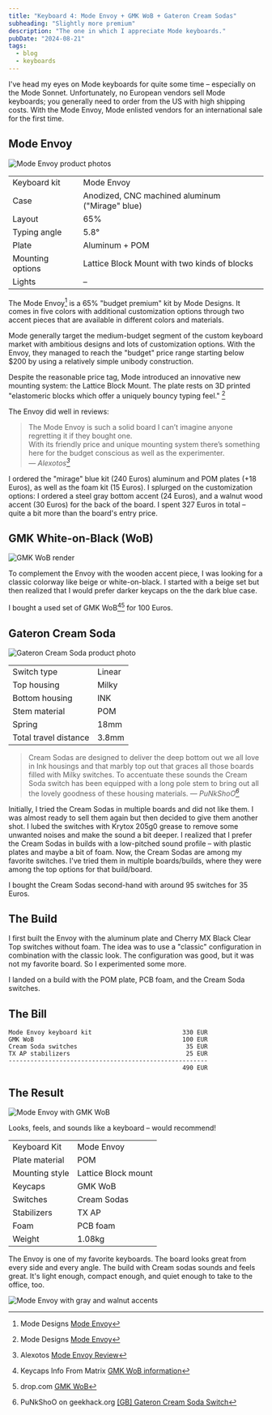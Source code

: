 ```yaml
---
title: "Keyboard 4: Mode Envoy + GMK WoB + Gateron Cream Sodas"
subheading: "Slightly more premium"
description: "The one in which I appreciate Mode keyboards."
pubDate: "2024-08-21"
tags:
  - blog
  - keyboards
---
```


I've head my eyes on Mode keyboards for quite some time – especially on the Mode Sonnet.
Unfortunately, no European vendors sell Mode keyboards; you generally need to order from the US with high shipping costs.
With the Mode Envoy, Mode enlisted vendors for an international sale for the first time.

## Mode Envoy

![Mode Envoy product photos](./images/2024-08-21_envoy.jpg)

|  |  |
| ---- | ---- |
| Keyboard kit | Mode Envoy |
| Case | Anodized, CNC machined aluminum ("Mirage" blue) |
| Layout | 65% |
| Typing angle | 5.8° |
| Plate | Aluminum + POM |
| Mounting options | Lattice Block Mount with two kinds of blocks|
| Lights | – |

The Mode Envoy[^mode_envoy] is a 65% "budget premium" kit by Mode Designs.
It comes in five colors with additional customization options through two accent pieces that are available in different colors and materials.

Mode generally target the medium-budget segment of the custom keyboard market with ambitious designs and lots of customization options.
With the Envoy, they managed to reach the "budget" price range starting below $200 by using a relatively simple unibody construction.

Despite the reasonable price tag, Mode introduced an innovative new mounting system: the Lattice Block Mount.
The plate rests on 3D printed "elastomeric blocks which offer a uniquely bouncy typing feel." [^mode_envoy]

The Envoy did well in reviews:
> The Mode Envoy is such a solid board I can’t imagine anyone regretting it if they bought one.  
> With its friendly price and unique mounting system there’s something here for the budget conscious as well as the experimenter.  
> — <cite>Alexotos[^alexotos_envoy]</cite>

I ordered the "mirage" blue kit (240 Euros) aluminum and POM plates (+18 Euros), as well as the foam kit (15 Euros).
I splurged on the customization options: I ordered a steel gray bottom accent (24 Euros), and a walnut wood accent (30 Euros) for the back of the board. I spent 327 Euros in total – quite a bit more than the board's entry price.

[^mode_envoy]: Mode Designs [Mode Envoy](https://modedesigns.com/pages/envoy)
[^alexotos_envoy]: Alexotos [Mode Envoy Review](https://www.alexotos.com/mode-envoy/)

## GMK White-on-Black (WoB)

![GMK WoB render](./images/2024-08-21_gmk_wob_drop.jpg)

To complement the Envoy with the wooden accent piece, I was looking for a classic colorway like beige or white-on-black.
I started with a beige set but then realized that I would prefer darker keycaps on the the dark blue case.

I bought a used set of GMK WoB[^wob_matrixzj][^wob_drop] for 100 Euros.

[^wob_matrixzj]: Keycaps Info From Matrix [GMK WoB information](https://matrixzj.github.io/docs/gmk-keycaps/White-on-Black/)
[^wob_drop]: drop.com [GMK WoB](https://drop.com/buy/gmk-white-on-black-custom-keycap-set)

## Gateron Cream Soda

![Gateron Cream Soda product photo](./images/2024-08-21_cream_sodas.jpg)

|  |  |
| ---- | ---- |
| Switch type | Linear |
| Top housing | Milky |
| Bottom housing | INK |
| Stem material | POM |
| Spring | 18mm |
| Total travel distance | 3.8mm |

> Cream Sodas are designed to deliver the deep bottom out we all love in Ink housings 
> and that marbly top out that graces all those boards filled with Milky switches.
> To accentuate these sounds the Cream Soda switch has been equipped with a long pole stem
> to bring out all the lovely goodness of these housing materials.
> — <cite>PuNkShoO[^cream_soda_geekhack]</cite>

Initially, I tried the Cream Sodas in multiple boards and did not like them.
I was almost ready to sell them again but then decided to give them another shot.
I lubed the switches with Krytox 205g0 grease to remove some unwanted noises and make the sound a bit deeper.
I realized that I prefer the Cream Sodas in builds with a low-pitched sound profile – with plastic plates and maybe a bit of foam.
Now, the Cream Sodas are among my favorite switches. I've tried them in multiple boards/builds, where they were among the top options for that build/board.

I bought the Cream Sodas second-hand with around 95 switches for 35 Euros.

[^cream_soda_geekhack]: PuNkShoO on geekhack.org [[GB] Gateron Cream Soda Switch](https://geekhack.org/index.php?topic=118388.0)

## The Build

I first built the Envoy with the aluminum plate and Cherry MX Black Clear Top switches without foam.
The idea was to use a "classic" configuration in combination with the classic look.
The configuration was good, but it was not my favorite board.
So I experimented some more.

I landed on a build with the POM plate, PCB foam, and the Cream Soda switches.

## The Bill

```plain
Mode Envoy keyboard kit                         330 EUR
GMK WoB                                         100 EUR
Cream Soda switches                              35 EUR
TX AP stabilizers                                25 EUR
-------------------------------------------------------
                                                490 EUR
```

## The Result

![Mode Envoy with GMK WoB](./images/2024-08-21_envoy_wob.jpg)

Looks, feels, and sounds like a keyboard – would recommend!

|  |  |
| ---- | ---- |
| Keyboard Kit   | Mode Envoy |
| Plate material | POM |
| Mounting style | Lattice Block mount |
| Keycaps | GMK WoB |
| Switches | Cream Sodas |
| Stabilizers | TX AP |
| Foam | PCB foam |
| Weight | 1.08kg |

The Envoy is one of my favorite keyboards.
The board looks great from every side and every angle.
The build with Cream sodas sounds and feels great.
It's light enough, compact enough, and quiet enough to take to the office, too.

![Mode Envoy with gray and walnut accents](./images/2024-08-21_envoy_wob_bottom.jpg)
